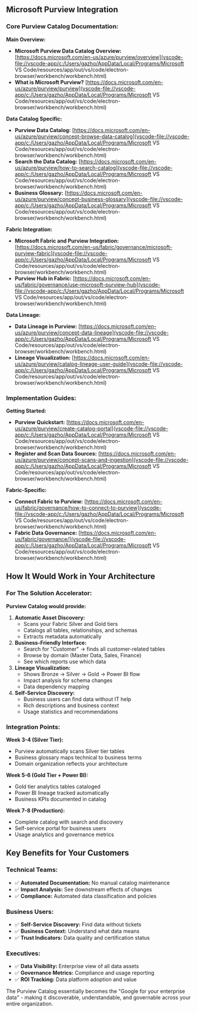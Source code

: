 ## Microsoft Purview Integration 

### **Core Purview Catalog Documentation:**

**Main Overview:**

- **Microsoft Purview Data Catalog Overview:** [https://docs.microsoft.com/en-us/azure/purview/overview](vscode-file://vscode-app/c:/Users/gazho/AppData/Local/Programs/Microsoft VS Code/resources/app/out/vs/code/electron-browser/workbench/workbench.html)
- **What is Microsoft Purview?** [https://docs.microsoft.com/en-us/azure/purview/purview](vscode-file://vscode-app/c:/Users/gazho/AppData/Local/Programs/Microsoft VS Code/resources/app/out/vs/code/electron-browser/workbench/workbench.html)

**Data Catalog Specific:**

- **Purview Data Catalog:** [https://docs.microsoft.com/en-us/azure/purview/concept-browse-data-catalog](vscode-file://vscode-app/c:/Users/gazho/AppData/Local/Programs/Microsoft VS Code/resources/app/out/vs/code/electron-browser/workbench/workbench.html)
- **Search the Data Catalog:** [https://docs.microsoft.com/en-us/azure/purview/how-to-search-catalog](vscode-file://vscode-app/c:/Users/gazho/AppData/Local/Programs/Microsoft VS Code/resources/app/out/vs/code/electron-browser/workbench/workbench.html)
- **Business Glossary:** [https://docs.microsoft.com/en-us/azure/purview/concept-business-glossary](vscode-file://vscode-app/c:/Users/gazho/AppData/Local/Programs/Microsoft VS Code/resources/app/out/vs/code/electron-browser/workbench/workbench.html)

**Fabric Integration:**

- **Microsoft Fabric and Purview Integration:** [https://docs.microsoft.com/en-us/fabric/governance/microsoft-purview-fabric](vscode-file://vscode-app/c:/Users/gazho/AppData/Local/Programs/Microsoft VS Code/resources/app/out/vs/code/electron-browser/workbench/workbench.html)
- **Purview Hub in Fabric:** [https://docs.microsoft.com/en-us/fabric/governance/use-microsoft-purview-hub](vscode-file://vscode-app/c:/Users/gazho/AppData/Local/Programs/Microsoft VS Code/resources/app/out/vs/code/electron-browser/workbench/workbench.html)

**Data Lineage:**

- **Data Lineage in Purview:** [https://docs.microsoft.com/en-us/azure/purview/concept-data-lineage](vscode-file://vscode-app/c:/Users/gazho/AppData/Local/Programs/Microsoft VS Code/resources/app/out/vs/code/electron-browser/workbench/workbench.html)
- **Lineage Visualization:** [https://docs.microsoft.com/en-us/azure/purview/catalog-lineage-user-guide](vscode-file://vscode-app/c:/Users/gazho/AppData/Local/Programs/Microsoft VS Code/resources/app/out/vs/code/electron-browser/workbench/workbench.html)

### **Implementation Guides:**

**Getting Started:**

- **Purview Quickstart:** [https://docs.microsoft.com/en-us/azure/purview/create-catalog-portal](vscode-file://vscode-app/c:/Users/gazho/AppData/Local/Programs/Microsoft VS Code/resources/app/out/vs/code/electron-browser/workbench/workbench.html)
- **Register and Scan Data Sources:** [https://docs.microsoft.com/en-us/azure/purview/concept-scans-and-ingestion](vscode-file://vscode-app/c:/Users/gazho/AppData/Local/Programs/Microsoft VS Code/resources/app/out/vs/code/electron-browser/workbench/workbench.html)

**Fabric-Specific:**

- **Connect Fabric to Purview:** [https://docs.microsoft.com/en-us/fabric/governance/how-to-connect-to-purview](vscode-file://vscode-app/c:/Users/gazho/AppData/Local/Programs/Microsoft VS Code/resources/app/out/vs/code/electron-browser/workbench/workbench.html)
- **Fabric Data Governance:** [https://docs.microsoft.com/en-us/fabric/governance/](vscode-file://vscode-app/c:/Users/gazho/AppData/Local/Programs/Microsoft VS Code/resources/app/out/vs/code/electron-browser/workbench/workbench.html)

## How It Would Work in Your Architecture

### **For The Solution Accelerator:**

**Purview Catalog would provide:**

1. **Automatic Asset Discovery:**
   - Scans your Fabric Silver and Gold tiers
   - Catalogs all tables, relationships, and schemas
   - Extracts metadata automatically
2. **Business-Friendly Interface:**
   - Search for "Customer" → finds all customer-related tables
   - Browse by domain (Master Data, Sales, Finance)
   - See which reports use which data
3. **Lineage Visualization:**
   - Shows Bronze → Silver → Gold → Power BI flow
   - Impact analysis for schema changes
   - Data dependency mapping
4. **Self-Service Discovery:**
   - Business users can find data without IT help
   - Rich descriptions and business context
   - Usage statistics and recommendations

### **Integration Points:**

**Week 3-4 (Silver Tier):**

- Purview automatically scans Silver tier tables
- Business glossary maps technical to business terms
- Domain organization reflects your architecture

**Week 5-6 (Gold Tier + Power BI):**

- Gold tier analytics tables cataloged
- Power BI lineage tracked automatically
- Business KPIs documented in catalog

**Week 7-8 (Production):**

- Complete catalog with search and discovery
- Self-service portal for business users
- Usage analytics and governance metrics

## Key Benefits for Your Customers

### **Technical Teams:**

- ✅ **Automated Documentation:** No manual catalog maintenance
- ✅ **Impact Analysis:** See downstream effects of changes
- ✅ **Compliance:** Automated data classification and policies

### **Business Users:**

- ✅ **Self-Service Discovery:** Find data without tickets
- ✅ **Business Context:** Understand what data means
- ✅ **Trust Indicators:** Data quality and certification status

### **Executives:**

- ✅ **Data Visibility:** Enterprise view of all data assets
- ✅ **Governance Metrics:** Compliance and usage reporting
- ✅ **ROI Tracking:** Data platform adoption and value

The Purview Catalog essentially becomes the "Google for your enterprise data" - making it discoverable, understandable, and governable across your entire organization.

